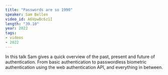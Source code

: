 ```yaml
---
title: "Passwords are so 1990"
speaker: Sam Bellen
video_id: A6VpwBc6z1I
length: "39.10"
year: 2022
tags:
- videos
- 2022
---
```

In this talk Sam gives a quick overview of the past, present and future of authentication. From basic authentication to passwordless biometric authentication using the web authentication API, and everything in between.